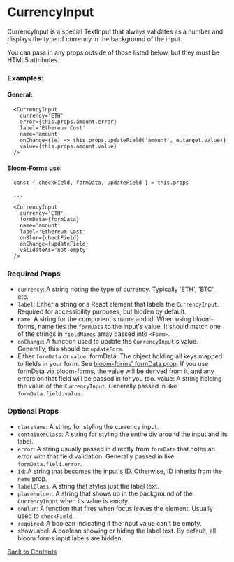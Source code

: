 # CurrencyInput

CurrencyInput is a special TextInput that always validates as a number and displays the type of currency in the background of the input.

You can pass in any props outside of those listed below, but they must be HTML5 attributes.

### Examples:
#### General:
```
  <CurrencyInput
    currency='ETH'
    error={this.props.amount.error}
    label='Ethereum Cost'
    name='amount'
    onChange={(e) => this.props.updateField('amount', e.target.value)}
    value={this.props.amount.value}
  />
```

#### Bloom-Forms use:
```
  const { checkField, formData, updateField } = this.props
  
  ...

  <CurrencyInput
    currency='ETH'
    formData={formData}
    name='amount'
    label='Ethereum Cost'
    onBlur={checkField}
    onChange={updateField}
    validateAs='not-empty'
  />
```

### Required Props
- `currency`:
  A string noting the type of currency. Typically 'ETH', 'BTC', etc.
- `label`:
  Either a string or a React element that labels the `CurrencyInput`. Required for accessibility purposes, but hidden by default.
- `name`:
  A string for the component's name and id. When using bloom-forms, name ties the `formData` to the input's value. It should match one of the strings in `fieldNames` array passed into `<Form>`.
- `onChange`:
  A function used to update the `CurrencyInput`'s value. Generally, this should be `updateForm`.
- Either `formData` or `value`:
    formData: The object holding all keys mapped to fields in your form. See [bloom-forms' formData prop](https://github.com/vineyard-bloom/bloom-forms/blob/master/docs/children-props.md). If you use formData via bloom-forms, the value will be derived from it, and any errors on that field will be passed in for you too.
    value: A string holding the value of the `CurrencyInput`. Generally passed in like `formData.field.value`.

### Optional Props
- `className`:
  A string for styling the currency input.
- `containerClass`:
  A string for styling the entire div around the input and its label.
- `error`:
  A string usually passed in directly from `formData` that notes an error with that field validation. Generally passed in like `formData.field.error`.
- `id`:
  A string that becomes the input's ID. Otherwise, ID inherits from the `name` prop.
- `labelClass`:
  A string that styles just the label text.
- `placeholder`:
  A string that shows up in the background of the `CurrencyInput` when its value is empty.
- `onBlur`:
  A function that fires when focus leaves the element. Usually used to `checkField`.
- `required`:
  A boolean indicating if the input value can't be empty.
- showLabel:
  A boolean showing or hiding the label text. By default, all bloom forms input labels are hidden.

[Back to Contents](https://github.com/vineyard-bloom/bloom-inputs#contents)
